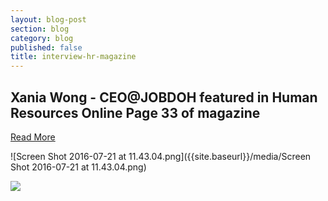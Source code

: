 ```yaml
---
layout: blog-post
section: blog
category: blog
published: false
title: interview-hr-magazine
---
```

## Xania Wong - CEO@JOBDOH featured in Human Resources Online Page 33 of magazine

[Read More](https://lnkd.in/fd_PMgq )

![Screen Shot 2016-07-21 at 11.43.04.png]({{site.baseurl}}/media/Screen Shot 2016-07-21 at 11.43.04.png)

![]({{site.baseurl}}/media/Screen%20Shot%202016-07-21%20at%2011.43.04.png)
